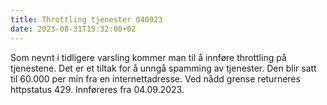 ```yaml
---
title: Throttling tjenester 040923
date: 2023-08-31T15:32:00+02
---
```

Som nevnt i tidligere varsling kommer man til å innføre throttling på tjenestene. Det er et tiltak for å unngå spamming av tjenester. Den blir satt til 60.000 per min fra en internettadresse. Ved nådd grense returneres httpstatus 429. Innføreres fra 04.09.2023.
